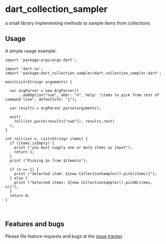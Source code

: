 # dart_collection_sampler

a small library implementing methods to sample items from collections

## Usage

A simple usage example:

```$dart
import 'package:args/args.dart';

import 'dart:io';
import 'package:dart_collection_sampler/dart_collection_sampler.dart';

main(List<String> arguments) {

  var argParser = new ArgParser()
      ..addOption("num", abbr: "n", help: "items to pick from rest of command line", defaultsTo: "1");
  
  var results = argParser.parse(arguments);

  exit(
    roll(int.parse(results["num"]), results.rest)
  );
}

int roll(int n, List<String> items) {
  if (items.isEmpty) {
    print ("you must supply one or more items as input");
    return 1;
  }
  print ("Picking $n from $items\n");

  if (n == 1) {
    print ("Selected item: ${new CollectionSampler().pick(items)}");
  } else {
    print ("Selected items: ${new CollectionSampler().pickN(items, n)}");
  }
  return 0;
}



```


## Features and bugs

Please file feature requests and bugs at the [issue tracker][tracker].

[tracker]: https://github.com/stevesea/dart_collection_sampler/issues
